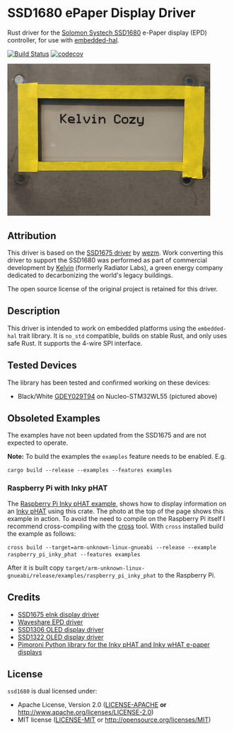 # SSD1680 ePaper Display Driver

Rust driver for the [Solomon Systech SSD1680][SSD1680] e-Paper display (EPD)
controller, for use with [embedded-hal].

[![Build Status](https://travis-ci.org/Radiator-Labs/ssd1680.svg?branch=master)](https://travis-ci.org/Radiator-Labs/ssd1680)
[![codecov](https://codecov.io/gh/Radiator-Labs/ssd1680/branch/master/graph/badge.svg)](https://codecov.io/gh/Radiator-Labs/ssd1680)
<!-- [![crates.io](https://img.shields.io/crates/v/ssd1680.svg)](https://crates.io/crates/ssd1680) -->
<!-- [![Documentation](https://docs.rs/ssd1680/badge.svg)][crate-docs] -->

<img src="https://raw.githubusercontent.com/Radiator-Labs/ssd1680/master/IMG_2435.jpg" width="459" alt="Photo of GDEY029T94 ePaper display on STM32WL55 board" />

## Attribution

This driver is based on the [SSD1675 driver](https://github.com/wezm/ssd1675) by [wezm](https://github.com/wezm).
Work converting this driver to support the SSD1680 was performed as part of commercial
development by [Kelvin](https://kel.vin/) (formerly Radiator Labs), a green energy company
dedicated to decarbonizing the world's legacy buildings.

The open source license of the original project is retained for this driver.

## Description

This driver is intended to work on embedded platforms using the `embedded-hal`
trait library. It is `no_std` compatible, builds on stable Rust, and only uses
safe Rust. It supports the 4-wire SPI interface.

## Tested Devices

The library has been tested and confirmed working on these devices:

* Black/White [GDEY029T94] on Nucleo-STM32WL55 (pictured above)

## Obsoleted Examples

The examples have not been updated from the SSD1675 and are not expected to operate.

**Note:** To build the examples the `examples` feature needs to be enabled. E.g.

    cargo build --release --examples --features examples

### Raspberry Pi with Inky pHAT

The [Raspberry Pi Inky pHAT
example](https://github.com/wezm/ssd1675/blob/master/examples/raspberry_pi_inky_phat.rs),
shows how to display information on an [Inky pHAT] using this crate. The photo
at the top of the page shows this example in action. To avoid the need to
compile on the Raspberry Pi itself I recommend cross-compiling with the [cross]
tool. With `cross` installed build the example as follows:

    cross build --target=arm-unknown-linux-gnueabi --release --example raspberry_pi_inky_phat --features examples

After it is built copy
`target/arm-unknown-linux-gnueabi/release/examples/raspberry_pi_inky_phat` to
the Raspberry Pi.

## Credits

* [SSD1675 eInk display driver](https://github.com/wezm/ssd1675)
* [Waveshare EPD driver](https://github.com/caemor/epd-waveshare)
* [SSD1306 OLED display driver](https://github.com/jamwaffles/ssd1306)
* [SSD1322 OLED display driver](https://github.com/edarc/ssd1322)
* [Pimoroni Python library for the Inky pHAT and Inky wHAT e-paper displays](https://github.com/pimoroni/inky)

## License

`ssd1680` is dual licensed under:

* Apache License, Version 2.0 ([LICENSE-APACHE](LICENSE-APACHE) **or**
  <http://www.apache.org/licenses/LICENSE-2.0>)
* MIT license ([LICENSE-MIT](LICENSE-MIT) or <http://opensource.org/licenses/MIT>)

<!-- [crate-docs]: https://docs.rs/ssd1680 -->
[cross]: https://github.com/rust-embedded/cross
[embedded-hal]: https://crates.io/crates/embedded-hal
[Inky pHAT]: https://shop.pimoroni.com/products/inky-phat
[GDEY029T94]: https://www.good-display.com/product/389.html
[SSD1680]: http://www.solomon-systech.com/en/product/advanced-display/bistable-display-driver-ic/SSD1680/
